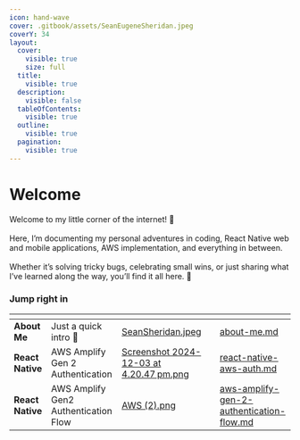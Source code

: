 ```yaml
---
icon: hand-wave
cover: .gitbook/assets/SeanEugeneSheridan.jpeg
coverY: 34
layout:
  cover:
    visible: true
    size: full
  title:
    visible: true
  description:
    visible: false
  tableOfContents:
    visible: true
  outline:
    visible: true
  pagination:
    visible: true
---
```


# Welcome

Welcome to my little corner of the internet! 🎉\
\
Here, I’m documenting my personal adventures in coding, React Native web and mobile applications, AWS implementation, and everything in between.\
\
Whether it’s solving tricky bugs, celebrating small wins, or just sharing what I’ve learned along the way, you’ll find it all here. 🚀

### Jump right in

<table data-view="cards"><thead><tr><th></th><th></th><th data-hidden data-card-cover data-type="files"></th><th data-hidden></th><th data-hidden data-card-target data-type="content-ref"></th></tr></thead><tbody><tr><td><strong>About Me</strong></td><td>Just a quick intro 🙂</td><td><a href=".gitbook/assets/SeanSheridan.jpeg">SeanSheridan.jpeg</a></td><td></td><td><a href="readme/about-me.md">about-me.md</a></td></tr><tr><td><strong>React Native</strong></td><td>AWS Amplify Gen 2 Authentication</td><td><a href=".gitbook/assets/Screenshot 2024-12-03 at 4.20.47 pm.png">Screenshot 2024-12-03 at 4.20.47 pm.png</a></td><td></td><td><a href="react-native/react-native-aws-auth.md">react-native-aws-auth.md</a></td></tr><tr><td><strong>React Native</strong></td><td>AWS Amplify Gen2 Authentication Flow</td><td><a href=".gitbook/assets/AWS (2).png">AWS (2).png</a></td><td></td><td><a href="react-native/aws-amplify-gen-2-authentication-flow.md">aws-amplify-gen-2-authentication-flow.md</a></td></tr></tbody></table>
